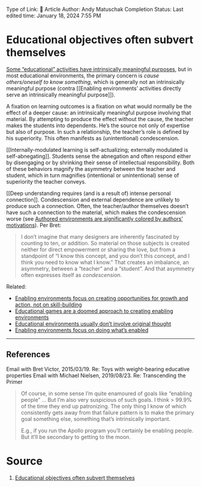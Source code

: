 Type of Link: 📝 Article
Author: Andy Matuschak
Completion Status: 
Last edited time: January 18, 2024 7:55 PM

# Educational objectives often subvert themselves

[Some “educational” activities have intrinsically meaningful purposes](https://notes.andymatuschak.org/zLEjDywcZxWX1dibAHXi357), but in most educational environments, the primary concern is _cause others/oneself to know something_, which is generally not an intrinsically meaningful purpose (contra [[Enabling environments’ activities directly serve an intrinsically meaningful purpose]]). 

A fixation on learning outcomes is a fixation on what would normally be the effect of a deeper cause: an intrinsically meaningful purpose involving that material. By attempting to produce the effect without the cause, the teacher makes the students into dependents. He’s the source not only of expertise but also of purpose. In such a relationship, the teacher’s role is defined by his superiority. This often manifests as (unintentional) condescension.

[[Internally-modulated learning is self-actualizing; externally modulated is self-abnegating]]. Students sense the abnegation and often respond either by disengaging or by shrinking their sense of intellectual responsibility. Both of these behaviors magnify the asymmetry between the teacher and student, which in turn magnifies (intentional or unintentional) sense of superiority the teacher conveys.

[[Deep understanding requires (and is a result of) intense personal connection]]. Condescension and external dependence are unlikely to produce such a connection. Often, the teacher/author themselves doesn’t have such a connection to the material, which makes the condescension worse (see [Authored environments are significantly colored by authors’ motivations](https://notes.andymatuschak.org/z4wZFERkVVVVy6bN6BE8kQz)). Per Bret:

> I don’t imagine that many designers are inherently fascinated by counting to ten, or addition. So material on those subjects is created neither for direct empowerment or sharing the love, but from a standpoint of “I know this concept, and you don’t this concept, and I think you need to know what I know.” That creates an imbalance, an asymmetry, between a “teacher” and a “student”. And that asymmetry often expresses itself as _condescension_.

Related:
- [Enabling environments focus on creating opportunities for growth and action, not on skill-building](https://notes.andymatuschak.org/z7d63BYfJrd81VFE25jkcDd)
- [Educational games are a doomed approach to creating enabling environments](https://notes.andymatuschak.org/zUVBJdPc4kBud5fsLmPFpbw)
- [Educational environments usually don’t involve original thought](https://notes.andymatuschak.org/zQDtyijWebs1Su1Z8rZptot)
- [Enabling environments focus on doing what’s enabled](https://notes.andymatuschak.org/z2etsLyP1LJUwNDPCwvRdUG)

---

## References
Email with Bret Victor, 2015/03/19. Re: Toys with weight-bearing educative properties
Email with Michael Nielsen, 2019/08/23. Re: Transcending the Primer

> Of course, in some sense I’m quite enamoured of goals like “enabling people” … But I’m also very suspicious of such goals. I think > 99.9% of the time they end up patronizing. The only thing I know of which consistently gets away from that failure pattern is to make the primary goal something else, something that’s intrinsically important.
> 
> E.g., if you run the Apollo program you’ll certainly be enabling people. But it’ll be secondary to getting to the moon.

# Source
1. [Educational objectives often subvert themselves](https://notes.andymatuschak.org/z2pjEUvJy7Ge6yDaBo66zEu)